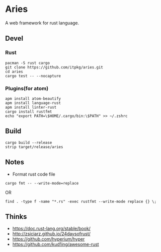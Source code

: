 # Aries

A web framework for rust language.

## Devel

### Rust

```
pacman -S rust cargo
git clone https://github.com/itpkg/aries.git
cd aries
cargo test -- --nocapture
```

### Plugins(for atom)

```
apm install atom-beautify
apm install language-rust
apm install linter-rust
cargo install rustfmt
echo "export PATH=\$HOME/.cargo/bin:\$PATH" >> ~/.zshrc
```

## Build

```
cargo build --release
strip target/release/aries
```

## Notes
* Format rust code file
```
cargo fmt -- --write-mode=replace
```
OR
```
find . -type f -name "*.rs" -exec rustfmt --write-mode replace {} \;
```

## Thinks

- <https://doc.rust-lang.org/stable/book/>
- <http://zsiciarz.github.io/24daysofrust/>
- <https://github.com/hyperium/hyper>
- <https://github.com/kud1ing/awesome-rust>
